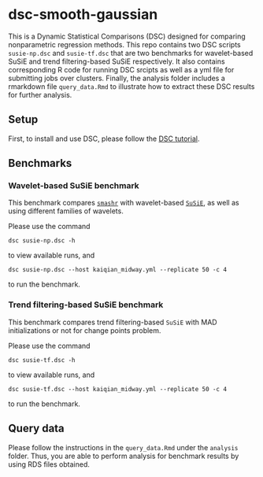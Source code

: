 # dsc-smooth-gaussian

This is a Dynamic Statistical Comparisons (DSC) designed for comparing nonparametric regression methods. This repo contains two DSC scripts `susie-np.dsc` and `susie-tf.dsc` that are two benchmarks for wavelet-based SuSiE and trend filtering-based SuSiE respectively. It also contains corresponding R code for running DSC srcipts as well as a yml file for submitting jobs over clusters. Finally, the analysis folder includes a rmarkdown file `query_data.Rmd` to illustrate how to extract these DSC results for further analysis. 

## Setup

First, to install and use DSC, please follow the [DSC tutorial](https://stephenslab.github.io/dsc-wiki/overview). 

## Benchmarks

### Wavelet-based SuSiE benchmark

This benchmark compares [`smashr`](https://github.com/stephenslab/smashr/tree/master/R) with wavelet-based [`SuSiE`](https://github.com/stephenslab/susieR/tree/master/R), as well as using different families of wavelets.

Please use the command 

```
dsc susie-np.dsc -h
```
to view available runs, and

```
dsc susie-np.dsc --host kaiqian_midway.yml --replicate 50 -c 4
```
to run the benchmark.


### Trend filtering-based SuSiE benchmark

This benchmark compares trend filtering-based `SuSiE` with MAD initializations or not for change points problem.

Please use the command 

```
dsc susie-tf.dsc -h
```
to view available runs, and

```
dsc susie-tf.dsc --host kaiqian_midway.yml --replicate 50 -c 4
```
to run the benchmark.

## Query data

Please follow the instructions in the `query_data.Rmd` under the `analysis` folder. Thus, you are able to perform analysis for benchmark results by using RDS files obtained. 





